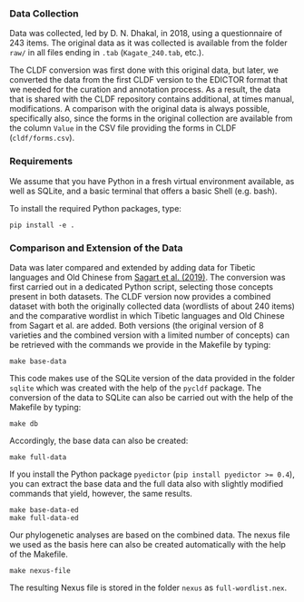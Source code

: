 ### Data Collection

Data was collected, led by D. N. Dhakal, in 2018, using a questionnaire of 243 items. The original data as it was collected is available from the folder `raw/` in all files ending in `.tab` (`Kagate_240.tab`, etc.).

The CLDF conversion was first done with this original data, but later, we converted the data from the first CLDF version to the EDICTOR format that we needed for the curation and annotation process. As a result, the data that is shared with the CLDF repository contains additional, at times manual, modifications. A comparison with the original data is always possible, specifically also, since the forms in the original collection are available from the column `Value` in the CSV file providing the forms in CLDF (`cldf/forms.csv`).

### Requirements

We assume that you have Python in a fresh virtual environment available, as well as SQLite, and a basic terminal that offers a basic Shell (e.g. bash).

To install the required Python packages, type:

```shell
pip install -e .
```

### Comparison and Extension of the Data

Data was later compared and extended by adding data for Tibetic languages and Old Chinese from [Sagart et al. (2019)](https://github.com/lexibank/sagartst). The conversion was first carried out in a dedicated Python script, selecting those concepts present in both datasets. The CLDF version now provides a combined dataset with both the originally collected data (wordlists of about 240 items) and the comparative wordlist in which Tibetic languages and Old Chinese from Sagart et al. are added. Both versions (the original version of 8 varieties and the combined version with a limited number of concepts) can be retrieved with the commands we provide in the Makefile by typing:

```shell
make base-data
```

This code makes use of the SQLite version of the data provided in the folder `sqlite` which was created with the help of the `pycldf` package. The conversion of the data to SQLite can also be carried out with the help of the Makefile by typing:

```shell
make db
```

Accordingly, the base data can also be created:

```shell
make full-data
```

If you install the Python package `pyedictor` (`pip install pyedictor >= 0.4`), you can extract the base data and the full data also with slightly modified commands that yield, however, the same results.

```shell
make base-data-ed
make full-data-ed
```

Our phylogenetic analyses are based on the combined data. The nexus file we used as the basis here can also be created automatically with the help of the Makefile.

```shell
make nexus-file
```

The resulting Nexus file is stored in the folder `nexus` as `full-wordlist.nex`.

